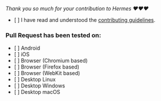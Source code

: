 *Thank you so much for your contribution to Hermes ❤️❤️❤️*

- [ ] I have read and understood the [contributing guidelines](https://github.com/allomanta/hermes/blob/main/CONTRIBUTING.md). 

### Pull Request has been tested on:

- [ ] Android
- [ ] iOS
- [ ] Browser (Chromium based)
- [ ] Browser (Firefox based)
- [ ] Browser (WebKit based)
- [ ] Desktop Linux
- [ ] Desktop Windows
- [ ] Desktop macOS
